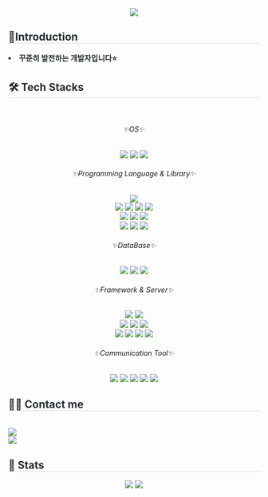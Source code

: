 
<!--
### Hi there 👋

**unit9090/unit9090** is a ✨ _special_ ✨ repository because its `README.md` (this file) appears on your GitHub profile.

Here are some ideas to get you started:

- 🔭 I’m currently working on ...
- 🌱 I’m currently learning ...
- 👯 I’m looking to collaborate on ...
- 🤔 I’m looking for help with ...
- 💬 Ask me about ...
- 📫 How to reach me: ...
- 😄 Pronouns: ...
- ⚡ Fun fact: ...
-->

<div align="center">
    <img src="https://capsule-render.vercel.app/api?type=slice&color=gradient&height=180&text=Hello!%20It's%20me!&animation=fadeIn&fontColor=212a3e&fontSize=70" />
</div>
<div style="text-align: left;">
    <h2 style="border-bottom: 1px solid #d8dee4; color: #282d33;"> 💎Introduction </h2>
    <div style="font-weight: 700; font-size: 15px; text-align: left; color: #282d33;">
        <li> 꾸준히 발전하는 개발자입니다⭐
    </div>
</div>
<div style="text-align: left;">
    <h2 style="border-bottom: 1px solid #d8dee4; color: #282d33;"> 🛠️ Tech Stacks </h2> <br>
    <div align="center">
      <!-- OS -->
      <h6>✨OS✨</h6>
			<img src="https://img.shields.io/badge/Windows-0078D4?style=flat-square&logo=Windows&logoColor=white">
      <img src="https://img.shields.io/badge/Android-3DDC84?style=flat-square&logo=Android&logoColor=white">
      <img src="https://img.shields.io/badge/Linux-FCC624?style=flat-square&logo=Linux&logoColor=white">
      <br />
      <!-- Programming Language & Library -->
      <h6>✨Programming Language & Library✨</h6>
      <img src="https://img.shields.io/badge/C-A8B9CC?style=flat-square&logo=C&logoColor=white">
			<br />
      <img src="https://img.shields.io/badge/Java-007396?style=flat-square&logo=Java&logoColor=white">
      <img src="https://img.shields.io/badge/Javascript-F7DF1E?style=flat-square&logo=Javascript&logoColor=white">
      <img src="https://img.shields.io/badge/jQuery-0769AD?style=flat-square&logo=jQuery&logoColor=white">
			<img src="https://img.shields.io/badge/Thymeleaf-005F0F?style=flat-square&logo=Thymeleaf&logoColor=white">
			<br />
      <img src="https://img.shields.io/badge/Python-3776AB?style=flat-square&logo=Python&logoColor=white">
			<img src="https://img.shields.io/badge/pandas-150458?style=flat-square&logo=pandas&logoColor=white">
			<img src="https://img.shields.io/badge/NumPy-013243?style=flat-square&logo=NumPy&logoColor=white">
			<br />
      <img src="https://img.shields.io/badge/HTML5-E34F26?style=flat-square&logo=HTML5&logoColor=white">
      <img src="https://img.shields.io/badge/CSS3-1572B6?style=flat-square&logo=CSS3&logoColor=white">
      <img src="https://img.shields.io/badge/Bootstrap-7952B3?style=flat-square&logo=Bootstrap&logoColor=white">
      <br />
      <!-- DataBase -->
			<h6>✨DataBase✨</h6>
      <img src="https://img.shields.io/badge/MariaDB-003545?style=flat-square&logo=MariaDB&logoColor=white">
      <img src="https://img.shields.io/badge/MySQL-4479A1?style=flat-square&logo=MySQL&logoColor=white">
      <img src="https://img.shields.io/badge/Oracle-F80000?style=flat-square&logo=Oracle&logoColor=white">
      <br />
      <!-- framework & server -->
			<h6>✨Framework & Server✨</h6>
			<img src="https://img.shields.io/badge/arduino-00878F?style=flat-square&logo=arduino&logoColor=white">
			<img src="https://img.shields.io/badge/raspberrypi-A22846?style=flat-square&logo=raspberrypi&logoColor=white">
			<br />
			<img src="https://img.shields.io/badge/visualstudio-5C2D91?style=flat-square&logo=visualstudio&logoColor=white">
			<img src="https://img.shields.io/badge/visualstudiocode-007ACC?style=flat-square&logo=visualstudiocode&logoColor=white">
			<img src="https://img.shields.io/badge/googlecolab-F9AB00?style=flat-square&logo=googlecolab&logoColor=white">
			<br />
			<img src="https://img.shields.io/badge/eclipseide-2C2255?style=flat-square&logo=eclipseide&logoColor=white">
      <img src="https://img.shields.io/badge/Spring-6DB33F?style=flat-square&logo=Spring&logoColor=white">
      <img src="https://img.shields.io/badge/Spring Boot-6DB33F?style=flat-square&logo=Spring Boot&logoColor=white">
      <img src="https://img.shields.io/badge/Apache Tomcat-F8DC75?style=flat-square&logo=Apache Tomcat&logoColor=white">
      <br />
      <!-- communication tool -->
			<h6>✨Communication Tool✨</h6>
      <img src="https://img.shields.io/badge/Discord-5865F2?style=flat-square&logo=Discord&logoColor=white">
      <img src="https://img.shields.io/badge/Github-181717?style=flat-square&logo=Github&logoColor=white">
      <img src="https://img.shields.io/badge/Jenkins-D24939?style=flat-square&logo=Jenkins&logoColor=white">
      <img src="https://img.shields.io/badge/Slack-4A154B?style=flat-square&logo=Slack&logoColor=white">
      <img src="https://img.shields.io/badge/Trello-0052CC?style=flat-square&logo=Trello&logoColor=white">
    </div>
</div>
<div style="text-align: left;">
    <h2 style="border-bottom: 1px solid #d8dee4; color: #282d33;"> 🧑‍💻 Contact me </h2> <br>
    <div>
        <a href=mailto:unit9099@gmail.com>
            <img src="https://img.shields.io/badge/Gmail-EA4335?style=flat-square&logo=Gmail&logoColor=white&link=mailto:unit9099@gmail.com">
        </a>
				<br />
        <a href="https://hits.seeyoufarm.com">
            <img src="https://hits.seeyoufarm.com/api/count/incr/badge.svg?url=https%3A%2F%2Fgithub.com%2Funit9090%2F&count_bg=%23000000&title_bg=%23000000&icon=github.svg&icon_color=%23FFFFFF&title=GitHub&edge_flat=false" />
        </a>
    </div>
</div>
<div style="text-align: left;">
    <h2 style="border-bottom: 1px solid #d8dee4; color: #282d33;"> 🏅 Stats </h2>
    <div align="center">
        <img src="https://github-readme-stats.vercel.app/api/?username=unit9090&bg_color=180,394867,00000000&title_color=ffffff&text_color=ffffff" />
        <img
            src="https://github-readme-stats.vercel.app/api/top-langs/?username=unit9090&layout=compact&bg_color=180,394867,00000000&title_color=ffffff&text_color=ffffff" />
    </div>
    
</div>
